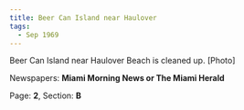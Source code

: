 ```yaml
---  
title: Beer Can Island near Haulover  
tags:  
  - Sep 1969  
---  
```

  
Beer Can Island near Haulover Beach is cleaned up. [Photo]  
  
Newspapers: **Miami Morning News or The Miami Herald**  
  
Page: **2**, Section: **B** 
